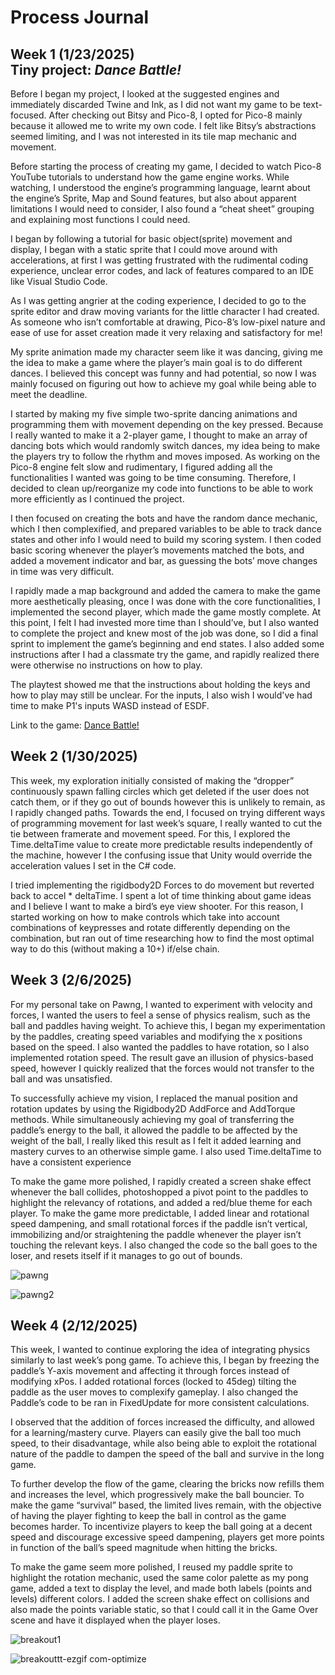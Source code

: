 # Process Journal

## Week 1 (1/23/2025)<br> Tiny project: ***Dance Battle!*** 
Before I began my project, I looked at the suggested engines and immediately discarded Twine and Ink, as I did not want my game to be text-focused. After checking out Bitsy and Pico-8, I opted for Pico-8 mainly because it allowed me to write my own code. I felt like Bitsy’s abstractions seemed limiting, and I was not interested in its tile map mechanic and movement.

Before starting the process of creating my game, I decided to watch Pico-8 YouTube tutorials to understand how the game engine works. While watching, I understood the engine’s programming language, learnt about the engine’s Sprite, Map and Sound features, but also about apparent limitations I would need to consider, I also found a “cheat sheet” grouping and explaining most functions I could need.

I began by following a tutorial for basic object(sprite) movement and display, I began with a static sprite that I could move around with accelerations, at first I was getting frustrated with the rudimental coding experience, unclear error codes, and lack of features compared to an IDE like Visual Studio Code.

As I was getting angrier at the coding experience, I decided to go to the sprite editor and draw moving variants for the little character I had created. As someone who isn’t comfortable at drawing, Pico-8’s low-pixel nature and ease of use for asset creation made it very relaxing and satisfactory for me!

My sprite animation made my character seem like it was dancing, giving me the idea to make a game where the player’s main goal is to do different dances. I believed this concept was funny and had potential, so now I was mainly focused on figuring out how to achieve my goal while being able to meet the deadline.

I started by making my five simple two-sprite dancing animations and programming them with movement depending on the key pressed. Because I really wanted to make it a 2-player game, I thought to make an array of dancing bots which would randomly switch dances, my idea being to make the players try to follow the rhythm and moves imposed. As working on the Pico-8 engine felt slow and rudimentary, I figured adding all the functionalities I wanted was going to be time consuming. Therefore, I decided to clean up/reorganize my code into functions to be able to work more efficiently as I continued the project.

I then focused on creating the bots and have the random dance mechanic, which I then complexified, and prepared variables to be able to track dance states and other info I would need to build my scoring system. I then coded basic scoring whenever the player’s movements matched the bots, and added a movement indicator and bar, as guessing the bots’ move changes in time was very difficult. 

I rapidly made a map background and added the camera to make the game more aesthetically pleasing, once I was done with the core functionalities, I implemented the second player, which made the game mostly complete. At this point, I felt I had invested more time than I should’ve, but I also wanted to complete the project and knew most of the job was done, so I did a final sprint to implement the game’s beginning and end states. I also added some instructions after I had a classmate try the game, and rapidly realized there were otherwise no instructions on how to play.

The playtest showed me that the instructions about holding the keys and how to play may still be unclear. For the inputs, I also wish I would've had time to make P1's inputs WASD instead of ESDF.

Link to the game: [Dance Battle!](https://nimosana.itch.io/dance-battle)

## Week 2 (1/30/2025)
This week, my exploration initially consisted of making the “dropper” continuously spawn falling circles which get deleted if the user does not catch them, or if they go out of bounds however this is unlikely to remain, as I rapidly changed paths. Towards the end, I focused on trying different ways of programming movement for last week’s square, I really wanted to cut the tie between framerate and movement speed. For this, I explored the Time.deltaTime value to create more predictable results independently of the machine, however I the confusing issue that Unity would override the acceleration values I set in the C# code.

I tried implementing the rigidbody2D Forces to do movement but reverted back to accel * deltaTime. I spent a lot of time thinking about game ideas and I believe I want to make a bird’s eye view shooter. For this reason, I started working on how to make controls which take into account combinations of keypresses and rotate differently depending on the combination, but ran out of time researching how to find the most optimal way to do this (without making a 10+) if/else chain.

## Week 3 (2/6/2025)
For my personal take on Pawng, I wanted to experiment with velocity and forces, I wanted the users to feel a sense of physics realism, such as the ball and paddles having weight. To achieve this, I began my experimentation by the paddles, creating speed variables and modifying the x positions based on the speed. I also wanted the paddles to have rotation, so I also implemented rotation speed. The result gave an illusion of physics-based speed, however I quickly realized that the forces would not transfer to the ball and was unsatisfied.

To successfully achieve my vision, I replaced the manual position and rotation updates by using the Rigidbody2D AddForce and AddTorque methods. While simultaneously achieving my goal of transferring the paddle’s energy to the ball, it allowed the paddle to be affected by the weight of the ball, I really liked this result as I felt it added learning and mastery curves to an otherwise simple game. I also used Time.deltaTime to have a consistent experience

To make the game more polished, I rapidly created a screen shake effect whenever the ball collides, photoshopped a pivot point to the paddles to highlight the relevancy of rotations, and added a red/blue theme for each player. To make the game more predictable, I added linear and rotational speed dampening, and small rotational forces if the paddle isn’t vertical, immobilizing and/or straightening the paddle whenever the player isn’t touching the relevant keys. I also changed the code so the ball goes to the loser, and resets itself if it manages to go out of bounds.

![pawng](https://github.com/user-attachments/assets/88b547ce-61df-4a66-af15-bbb28e9586d2)

![pawng2](https://github.com/user-attachments/assets/003a4885-e664-4e9c-9765-490121abb9d2)

## Week 4 (2/12/2025)

This week, I wanted to continue exploring the idea of integrating physics similarly to last week’s pong game. To achieve this, I began by freezing the paddle’s Y-axis movement and affecting it through forces instead of modifying xPos. I added rotational forces (locked to 45deg) tilting the paddle as the user moves to complexify gameplay. I also changed the Paddle’s code to be ran in FixedUpdate for more consistent calculations.

I observed that the addition of forces increased the difficulty, and allowed for a learning/mastery curve. Players can easily give the ball too much speed, to their disadvantage, while also being able to exploit the rotational nature of the paddle to dampen the speed of the ball and survive in the long game.

To further develop the flow of the game, clearing the bricks now refills them and increases the level, which progressively make the ball bouncier. To make the game “survival” based, the limited lives remain, with the objective of having the player fighting to keep the ball in control as the game becomes harder. To incentivize players to keep the ball going at a decent speed and discourage excessive speed dampening, players get more points in function of the ball’s speed magnitude when hitting the bricks.

To make the game seem more polished, I reused my paddle sprite to highlight the rotation mechanic, used the same color palette as my pong game, added a text to display the level, and made both labels (points and levels) different colors. I added the screen shake effect on collisions and also made the points variable static, so that I could call it in the Game Over scene and have it displayed when the player loses.

![breakout1](https://github.com/user-attachments/assets/822783c9-e39c-49f5-a55f-15cad8f6d2c7)

![breakouttt-ezgif com-optimize](https://github.com/user-attachments/assets/1a5f7aba-ec0e-4318-9a5a-a21ea1171030)



